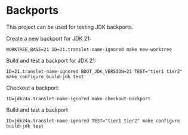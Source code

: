 # Backports

This project can be used for testing JDK backports.

Create a new backport for JDK 21:

```shell
WORKTREE_BASE=21 ID=21.translet-name-ignored make new-worktree
```

Build and test a backport for JDK 21:

```shell
ID=21.translet-name-ignored BOOT_JDK_VERSION=21 TEST="tier1 tier2" make configure build-jdk test
```

Checkout a backport:

```shell
ID=jdk24u.translet-name-ignored make checkout-backport
```

Build and test a backport
```shell
ID=jdk24u.translet-name-ignored TEST="tier1 tier2" make configure build-jdk test
```
